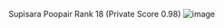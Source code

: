 
Supisara Poopair 
Rank 18 (Private Score 0.98)
![image](https://user-images.githubusercontent.com/97330444/173352874-6af92a30-60b9-40ac-a8ae-da456638f8be.png)
